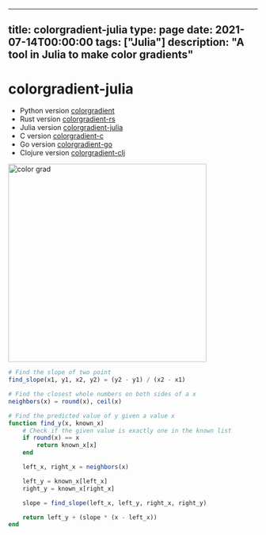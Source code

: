 
---
title: colorgradient-julia
type: page
date: 2021-07-14T00:00:00
tags: ["Julia"]
description: "A tool in Julia to make color gradients"
---


# colorgradient-julia
- Python version [colorgradient](https://github.com/JakeRoggenbuck/colorgradient)
- Rust version [colorgradient-rs](https://github.com/JakeRoggenbuck/colorgradient-rs)
- Julia version [colorgradient-julia](https://github.com/JakeRoggenbuck/colorgradient-julia)
- C version [colorgradient-c](https://github.com/JakeRoggenbuck/colorgradient-c)
- Go version [colorgradient-go](https://github.com/JakeRoggenbuck/colorgradient-go)
- Clojure version [colorgradient-clj](https://github.com/JakeRoggenbuck/colorgradient-clj)

<img width="400" alt="color grad" src="https://user-images.githubusercontent.com/35516367/210163818-5f286e55-9b2a-431c-a397-c1a24a37dbb1.png">

```jl
# Find the slope of two point
find_slope(x1, y1, x2, y2) = (y2 - y1) / (x2 - x1)

# Find the closest whole numbers on both sides of a x
neighbors(x) = round(x), ceil(x)

# Find the predicted value of y given a value x
function find_y(x, known_x)
    # Check if the given value is exactly one in the known list
    if round(x) == x
        return known_x[x]
    end

    left_x, right_x = neighbors(x)

    left_y = known_x[left_x]
    right_y = known_x[right_x]

    slope = find_slope(left_x, left_y, right_x, right_y)

    return left_y + (slope * (x - left_x))
end
```
